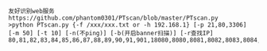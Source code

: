 	友好识别web服务
	https://github.com/phantom0301/PTscan/blob/master/PTscan.py
	>python PTscan.py {-f /xxx/xxx.txt or -h 192.168.1} [-p 21,80,3306]  [-m 50] [-t 10] [-n(不ping)] [-b(开启banner扫描)] [-r查找IP]
	80,81,82,83,84,85,86,87,88,89,90,91,901,18080,8080,8081,8082,8083,8084,8085,8086,8087,8088,8089,8090,443,8443,7001
